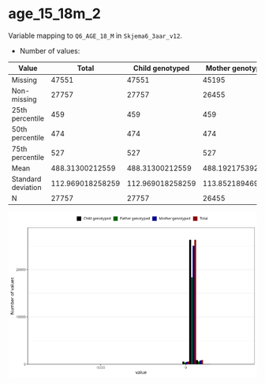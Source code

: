 # age_15_18m_2
Variable mapping to `Q6_AGE_18_M` in `Skjema6_3aar_v12`.
- Number of values:

| Value | Total | Child genotyped | Mother genotyped | Father genotyped |
| ----- | ----- | --------------- | ---------------- | ---------------- |
| Missing | 47551 | 47551 | 45195 | 30707 |
| Non-missing | 27757 | 27757 | 26455 | 19377 |
| 25th percentile | 459 | 459 | 459 | 459 |
| 50th percentile | 474 | 474 | 474 | 473 |
| 75th percentile | 527 | 527 | 527 | 523 |
| Mean | 488.31300212559 | 488.31300212559 | 488.192175392175 | 487.374722609279 |
| Standard deviation | 112.969018258259 | 112.969018258259 | 113.852189469997 | 117.947114363607 |
| N | 27757 | 27757 | 26455 | 19377 |



![](age_15_18m_2_n.png)



